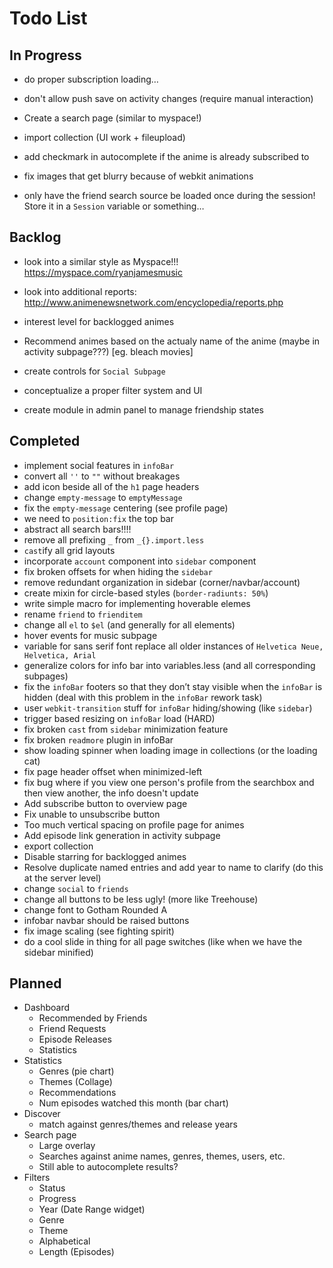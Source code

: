 # Todo List

## In Progress
- do proper subscription loading…
- don't allow push save on activity changes (require manual interaction)
- Create a search page (similar to myspace!)
- import collection (UI work + fileupload)

- add checkmark in autocomplete if the anime is already subscribed to

- fix images that get blurry because of webkit animations
- only have the friend search source be loaded once during the session! Store it in a `Session` variable or something…

## Backlog
- look into a similar style as Myspace!!! https://myspace.com/ryanjamesmusic
- look into additional reports: 
http://www.animenewsnetwork.com/encyclopedia/reports.php

- interest level for backlogged animes
- Recommend animes based on the actualy name of the anime (maybe in activity subpage???) [eg. bleach movies]
- create controls for `Social Subpage`
- conceptualize a proper filter system and UI
- create module in admin panel to manage friendship states

## Completed
- implement social features in `infoBar`
- convert all `''` to `""` without breakages
- add icon beside all of the `h1` page headers
- change `empty-message` to `emptyMessage`
- fix the `empty-message` centering (see profile page)
- we need to `position:fix` the top bar
- abstract all search bars!!!!
- remove all prefixing `_` from `_{}.import.less`
- `cast`ify all grid layouts
- incorporate `account` component into `sidebar` component
- fix broken offsets for when hiding the `sidebar`
- remove redundant organization in sidebar (corner/navbar/account)
- create mixin for circle-based styles (`border-radiunts: 50%`)
- write simple macro for implementing hoverable elemes
- rename `friend` to `frienditem`
- change all `el` to `$el` (and generally for all elements)
- hover events for music subpage
- variable for sans serif font replace all older instances of `Helvetica Neue, Helvetica, Arial`
- generalize colors for info bar into variables.less (and all corresponding subpages)
- fix the `infoBar` footers so that they don’t stay visible when the `infoBar` is hidden (deal with this problem in the `infoBar` rework task)
- user `webkit-transition` stuff for `infoBar` hiding/showing (like `sidebar`)
- trigger based resizing on `infoBar` load (HARD)
- fix broken `cast` from `sidebar` minimization feature
- fix broken `readmore` plugin in infoBar
- show loading spinner when loading image in collections (or the loading cat)
- fix page header offset when minimized-left
- fix bug where if you view one person's profile from the searchbox and then view another, the info doesn't update
- Add subscribe button to overview page
- Fix unable to unsubscribe button
- Too much vertical spacing on profile page for animes
- Add episode link generation in activity subpage
- export collection
- Disable starring for backlogged animes
- Resolve duplicate named entries and add year to name to clarify (do this at the server level)
- change `social` to `friends`
- change all buttons to be less ugly! (more like Treehouse)
- change font to Gotham Rounded A
- infobar navbar should be raised buttons
- fix image scaling (see fighting spirit)
- do a cool slide in thing for all page switches (like when we have the sidebar minified)

## Planned
- Dashboard
	- Recommended by Friends
	- Friend Requests
	- Episode Releases
	- Statistics
- Statistics
	- Genres (pie chart)
	- Themes (Collage)
	- Recommendations
	- Num episodes watched this month (bar chart)
- Discover
	- match against genres/themes and release years 
- Search page
	- Large overlay 
	- Searches against anime names, genres, themes, users, etc.
	- Still able to autocomplete results?
- Filters
	- Status
	- Progress
	- Year (Date Range widget)
	- Genre
	- Theme
	- Alphabetical
	- Length (Episodes)
